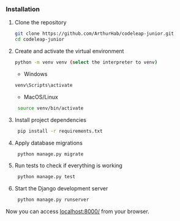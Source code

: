 ### Installation

1. Clone the repository
   ```sh
   git clone https://github.com/ArthurHab/codeleap-junior.git
   cd codeleap-junior
   ```
2. Create and activate the virtual environment
   ```sh
   python -m venv venv (select the interpreter to venv)
   ```
   - Windows
   ```sh
   venv\Scripts\activate
   ```
   - MacOS/Linux
   ```sh
	source venv/bin/activate
   ```
3. Install project dependencies
   ```sh
	pip install -r requirements.txt
   ```
4. Apply database migrations
   ```sh
	python manage.py migrate
   ```
5. Run tests to check if everything is working
   ```sh
	python manage.py test
   ```
6. Start the Django development server
   ```sh
	python manage.py runserver
   ```

Now you can access [localhost:8000/](http://localhost:8000/)  from your browser.




